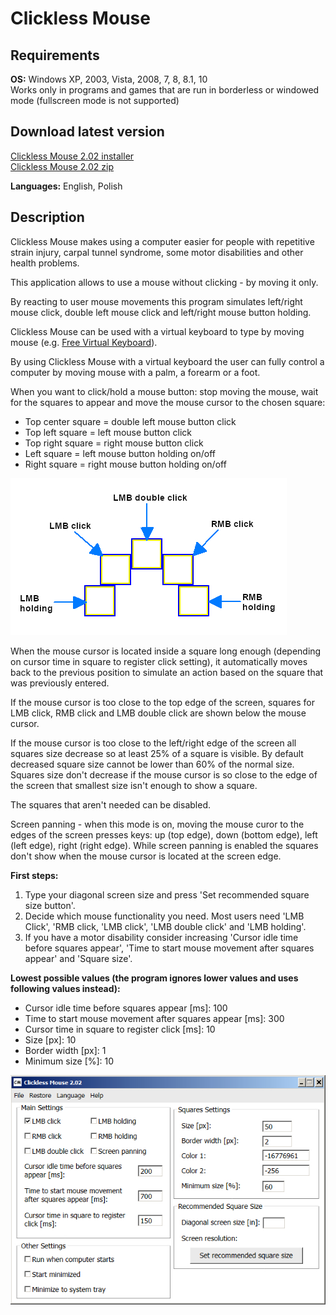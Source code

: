 # Clickless Mouse

## Requirements
**OS:** Windows XP, 2003, Vista, 2008, 7, 8, 8.1, 10<br/>
Works only in programs and games that are run in borderless or windowed mode (fullscreen mode is not supported)<br/>

## Download latest version
[Clickless Mouse 2.02 installer](https://github.com/ProperCode/clickless-mouse/blob/master/Download/Clickless%20Mouse%202.02.exe)<br/>
[Clickless Mouse 2.02 zip](https://github.com/ProperCode/clickless-mouse/blob/master/Download/Clickless%20Mouse%202.02.zip)<br/>

**Languages:** English, Polish

## Description

Clickless Mouse makes using a computer easier for people with repetitive strain injury, carpal tunnel syndrome, 
some motor disabilities and other health problems.<br/>

This application allows to use a mouse without clicking - by moving it only.<br/>

By reacting to user mouse movements this program simulates left/right mouse click, 
double left mouse click and left/right mouse button holding. <br/>

Clickless Mouse can be used with a virtual keyboard to type by moving mouse 
(e.g. [Free Virtual Keyboard](https://freevirtualkeyboard.com/)). <br/>

By using Clickless Mouse with a virtual keyboard the user can fully control a computer by moving mouse 
with a palm, a forearm or a foot.<br/>

When you want to click/hold a mouse button: stop moving the mouse, wait for the squares to appear and move the mouse cursor to the chosen square:
- Top center square = double left mouse button click
- Top left square = left mouse button click
- Top right square = right mouse button click
- Left square = left mouse button holding on/off
- Right square = right mouse button holding on/off<br/>
 
![alt text](https://raw.githubusercontent.com/ProperCode/clickless-mouse/master/Download/1en.jpg) 

When the mouse cursor is located inside a square long enough (depending on cursor time 
in square to register click setting), it automatically moves back to the previous position 
to simulate an action based on the square that was previously entered.<br/>

If the mouse cursor is too close to the top edge of the screen, squares for LMB click,
 RMB click and LMB double click are shown below the mouse cursor.<br/>

If the mouse cursor is too close to the left/right edge of the screen all squares size decrease so at least 25% of a square is visible. 
By default decreased square size cannot be lower than 60% of the normal size.
Squares size don't decrease if the mouse cursor is so close to the edge of 
the screen that smallest size isn't enough to show a square.<br/>

The squares that aren't needed can be disabled.<br/>

Screen panning - when this mode is on, moving the mouse curor to the edges of the screen presses keys:
 up (top edge), down (bottom edge), left (left edge), right (right edge). While screen panning is enabled 
 the squares don't show when the mouse cursor is located at the screen edge.<br/>

**First steps:**
1. Type your diagonal screen size and press 'Set recommended square size button'.
2. Decide which mouse functionality you need. Most users need 'LMB Click', 'RMB click, 'LMB click', 'LMB double click' and 'LMB holding'.
3. If you have a motor disability consider increasing 'Cursor idle time before squares appear', 
'Time to start mouse movement after squares appear' and 'Square size'.<br/>

**Lowest possible values (the program ignores lower values and uses following values instead):**
- Cursor idle time before squares appear [ms]: 100
- Time to start mouse movement after squares appear [ms]: 300
- Cursor time in square to register click [ms]: 10
- Size [px]: 10
- Border width [px]: 1
- Minimum size [%]: 10

![alt text](https://raw.githubusercontent.com/ProperCode/clickless-mouse/master/Download/2en.jpg)
